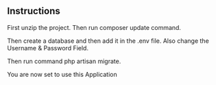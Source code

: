 ## Instructions 

<p>First unzip the project. Then run composer update command.</p>
<p>Then create a database and then add it in the .env file. Also change the Username & Password Field.</p>
<p>Then run command php artisan migrate.</p>
<p>You are now set to use this Application</p>